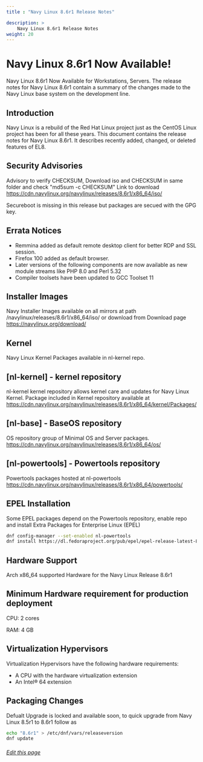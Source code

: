 ```yaml
---
title : "Navy Linux 8.6r1 Release Notes"

description: >
    Navy Linux 8.6r1 Release Notes
weight: 20
---
```

# Navy Linux 8.6r1 Now Available!

Navy Linux 8.6r1 Now Available for Workstations, Servers. The release notes for Navy Linux 8.6r1 contain a summary of the changes made to the Navy Linux base system on the development line.

## Introduction

Navy Linux is a rebuild of the Red Hat Linux project just as the CentOS Linux project has been for all these years. This document contains the release notes for Navy Linux 8.6r1. It describes recently added, changed, or deleted features of EL8. 


## Security Advisories

Advisory to verify CHECKSUM, Download iso and CHECKSUM in same folder and check "md5sum -c CHECKSUM" Link to download https://cdn.navylinux.org/navylinux/releases/8.6r1/x86_64/iso/

Secureboot is missing in this release but packages are secued with the GPG key. 

## Errata Notices

- Remmina added as default remote desktop client for better RDP and SSL session. 
- Firefox 100 added as default browser. 
- Later versions of the following components are now available as new module streams like PHP 8.0 and Perl 5.32
- Compiler toolsets have been updated to GCC Toolset 11

## Installer Images

Navy Installer Images available on all mirrors at path /navylinux/releases/8.6r1/x86_64/iso/ or download from
Download page https://navylinux.org/download/

## Kernel

Navy Linux Kernel Packages available in nl-kernel repo.

## [nl-kernel] - kernel repository

nl-kernel kernel repository allows kernel care and updates for Navy Linux Kernel. Package included in Kernel repository available at https://cdn.navylinux.org/navylinux/releases/8.6r1/x86_64/kernel/Packages/

## [nl-base] - BaseOS repository

OS repository group of Minimal OS and Server packages. https://cdn.navylinux.org/navylinux/releases/8.6r1/x86_64/os/

## [nl-powertools] - Powertools repository

Powertools packages hosted at nl-powertools https://cdn.navylinux.org/navylinux/releases/8.6r1/x86_64/powertools/ 

## EPEL Installation

Some EPEL packages depend on the Powertools repository, enable repo and install Extra Packages for Enterprise Linux (EPEL)

```bash
dnf config-manager --set-enabled nl-powertools
dnf install https://dl.fedoraproject.org/pub/epel/epel-release-latest-8.noarch.rpm
```

## Hardware Support

Arch x86_64 supported Hardware for the Navy Linux Release 8.6r1

## Minimum Hardware requirement for production deployment

CPU:  2 cores

RAM:  4 GB

## Virtualization Hypervisors

Virtualization Hypervisors have the following hardware requirements:

- A CPU with the hardware virtualization extension
- An Intel® 64 extension

## Packaging Changes

Defualt Upgrade is locked and available soon, to quick upgrade from Navy Linux 8.5r1 to 8.6r1 follow as 

```bash
echo "8.6r1" > /etc/dnf/vars/releaseversion
dnf update
```


###### [Edit this page](https://github.com/navy-linux/navylinux.org/blob/main/content/wiki/release-note-8.6r1.md)
